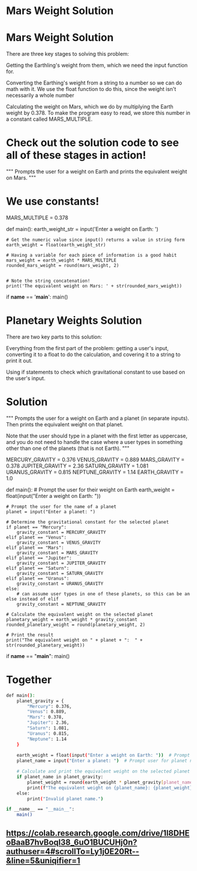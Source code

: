 # Mars Weight Solution

# Mars Weight Solution

There are three key stages to solving this problem:

Getting the Earthling's weight from them, which we need the input function for. 

Converting the Earthing's weight from a string to a number so we can do math with it. We use the float function to do this, since the weight isn't necessarily a whole number

Calculating the weight on Mars, which we do by multiplying the Earth weight by 0.378. To make the program easy to read, we store this number in a constant called MARS_MULTIPLE.

# Check out the solution code to see all of these stages in action!

"""
Prompts the user for a weight on Earth
and prints the equivalent weight on Mars.
"""

# We use constants!
MARS_MULTIPLE = 0.378

def main():
    earth_weight_str = input('Enter a weight on Earth: ')

    # Get the numeric value since input() returns a value in string form
    earth_weight = float(earth_weight_str)

    # Having a variable for each piece of information is a good habit
    mars_weight = earth_weight * MARS_MULTIPLE
    rounded_mars_weight = round(mars_weight, 2)


    # Note the string concatenation!
    print('The equivalent weight on Mars: ' + str(rounded_mars_weight))

if __name__ == '__main__':
    main()


# Planetary Weights Solution


There are two key parts to this solution:

Everything from the first part of the problem: getting a user's input, converting it to a float to do the calculation, and covering it to a string to print it out.

Using if statements to check which gravitational constant to use based on the user's input.  

# Solution

"""
Prompts the user for a weight on Earth
and a planet (in separate inputs). Then 
prints the equivalent weight on that planet.

Note that the user should type in a planet with 
the first letter as uppercase, and you do not need
to handle the case where a user types in something 
other than one of the planets (that is not Earth). 
"""

MERCURY_GRAVITY = 0.376
VENUS_GRAVITY = 0.889
MARS_GRAVITY = 0.378
JUPITER_GRAVITY = 2.36
SATURN_GRAVITY = 1.081
URANUS_GRAVITY = 0.815
NEPTUNE_GRAVITY = 1.14
EARTH_GRAVITY = 1.0

def main():
    # Prompt the user for their weight on Earth
    earth_weight = float(input("Enter a weight on Earth: "))

    # Prompt the user for the name of a planet
    planet = input("Enter a planet: ")

    # Determine the gravitational constant for the selected planet
    if planet == "Mercury":
        gravity_constant = MERCURY_GRAVITY
    elif planet == "Venus":
        gravity_constant = VENUS_GRAVITY
    elif planet == "Mars":
        gravity_constant = MARS_GRAVITY
    elif planet == "Jupiter":
        gravity_constant = JUPITER_GRAVITY
    elif planet == "Saturn":
        gravity_constant = SATURN_GRAVITY
    elif planet == "Uranus":
        gravity_constant = URANUS_GRAVITY
    else:
        # can assume user types in one of these planets, so this can be an else instead of elif
        gravity_constant = NEPTUNE_GRAVITY

    # Calculate the equivalent weight on the selected planet
    planetary_weight = earth_weight * gravity_constant
    rounded_planetary_weight = round(planetary_weight, 2)

    # Print the result
    print("The equivalent weight on " + planet + ":  " + str(rounded_planetary_weight))

if __name__ == "__main__":
    main()
# Together

```bash
def main():
    planet_gravity = {
        "Mercury": 0.376,
        "Venus": 0.889,
        "Mars": 0.378,
        "Jupiter": 2.36,
        "Saturn": 1.081,
        "Uranus": 0.815,
        "Neptune": 1.14
    }
    
    earth_weight = float(input("Enter a weight on Earth: "))  # Prompt user for weight
    planet_name = input("Enter a planet: ")  # Prompt user for planet name

    # Calculate and print the equivalent weight on the selected planet
    if planet_name in planet_gravity:
        planet_weight = round(earth_weight * planet_gravity[planet_name], 2)
        print(f"The equivalent weight on {planet_name}: {planet_weight}")
    else:
        print("Invalid planet name.")

if __name__ == "__main__":
    main()
```
## https://colab.research.google.com/drive/1l8DHEoBaaB7hvBoqI38_6uO1BUCUHj0n?authuser=4#scrollTo=Ly1j0E20Rt--&line=5&uniqifier=1
